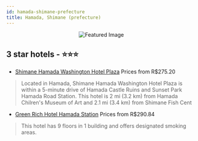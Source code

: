 ```yaml
---
id: hamada-shimane-prefecture
title: Hamada, Shimane (prefecture)
---
```


<center><img src="https://i.travelapi.com/hotels/5000000/4450000/4449200/4449170/260d23c8_z.jpg" alt="Featured Image" /></center>


##  3 star hotels - ⭐️⭐️⭐️

-    [Shimane Hamada Washington Hotel Plaza](https://us.hurb.com/hotels/hamada/shimane-hamada-washington-hotel-plaza-JNP-JP851817?cmp=18055) Prices from R$275.20
   > Located in Hamada, Shimane Hamada Washington Hotel Plaza is within a 5-minute drive of Hamada Castle Ruins and Sunset Park Hamada Road Station. This hotel is 2 mi (3.2 km) from Hamada Chilren's Museum of Art and 2.1 mi (3.4 km) from Shimane Fish Cent
-    [Green Rich Hotel Hamada Station](https://us.hurb.com/hotels/hamada/green-rich-hotel-hamada-station-JNP-JP02563L?cmp=18055) Prices from R$290.84
   > This hotel has 9 floors in 1 building and offers designated smoking areas.
